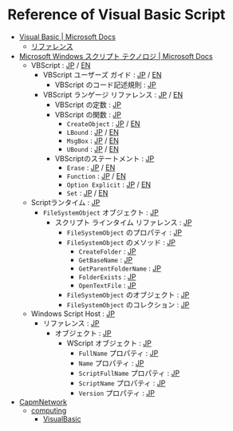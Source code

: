 # Reference of Visual Basic Script #

* [Visual Basic | Microsoft Docs](https://docs.microsoft.com/ja-jp/dotnet/visual-basic/)
  * [リファレンス](https://docs.microsoft.com/ja-jp/dotnet/visual-basic/reference/index)
* [Microsoft Windows スクリプト テクノロジ | Microsoft Docs](https://msdn.microsoft.com/ja-jp/library/cc392483.aspx)
  * VBScript : [JP](https://docs.microsoft.com/ja-jp/previous-versions/windows/scripting/cc392489(v=msdn.10)) / [EN](https://docs.microsoft.com/en-us/previous-versions//t0aew7h6(v=vs.85))
    * VBScript ユーザーズ ガイド : [JP](https://docs.microsoft.com/ja-jp/previous-versions/windows/scripting/cc392209(v=msdn.10)) / [EN](https://docs.microsoft.com/en-us/previous-versions//sx7b3k7y(v=vs.85))
      * VBScript のコード記述規則 : [JP](https://docs.microsoft.com/ja-jp/previous-versions/windows/scripting/cc392255(v=msdn.10))
    * VBScript ランゲージ リファレンス : [JP](https://docs.microsoft.com/ja-jp/previous-versions/windows/scripting/cc392193(v=msdn.10)) / [EN](https://docs.microsoft.com/en-us/previous-versions//d1wf56tt(v=vs.85))
      * VBScript の定数 : [JP](https://docs.microsoft.com/ja-jp/previous-versions/windows/scripting/cc392247(v=msdn.10))
      * VBScript の関数 : [JP](https://docs.microsoft.com/ja-jp/previous-versions/windows/scripting/cc392480(v=msdn.10))
        * `CreateObject` : [JP](https://docs.microsoft.com/ja-jp/previous-versions/windows/scripting/cc410215(v=msdn.10)) / [EN](https://docs.microsoft.com/en-us/previous-versions//dcw63t7z(v=vs.85))
        * `LBound` : [JP](https://msdn.microsoft.com/ja-jp/library/cc410255.aspx) / [EN](https://msdn.microsoft.com/ja-jp/library/65s334te.aspx)
        * `MsgBox` : [JP](https://msdn.microsoft.com/ja-jp/library/cc410277.aspx) / [EN](https://msdn.microsoft.com/ja-jp/library/sfw6660x.aspx)
        * `UBound` : [JP](https://msdn.microsoft.com/ja-jp/library/cc392345.aspx) / [EN](https://msdn.microsoft.com/ja-jp/library/fhx59d0t.aspx)
      * VBScriptのステートメント : [JP](https://msdn.microsoft.com/ja-jp/library/cc392488.aspx)
        * `Erase` : [JP](https://msdn.microsoft.com/ja-jp/library/cc392446.aspx) / [EN](https://msdn.microsoft.com/ja-jp/library/w8yk5k45.aspx)
        * `Function` : [JP](https://msdn.microsoft.com/ja-jp/library/cc392452.aspx) / [EN](https://msdn.microsoft.com/ja-jp/library/x7hbf8fa.aspx)
        * `Option Explicit` : [JP](https://msdn.microsoft.com/ja-jp/library/cc392455.aspx) / [EN](https://msdn.microsoft.com/ja-jp/library/bw9t3484.aspx)
        * `Set` : [JP](https://msdn.microsoft.com/ja-jp/library/cc392465.aspx) / [EN](https://msdn.microsoft.com/ja-jp/library/4afksd44.aspx)
  * Scriptランタイム : [JP](https://msdn.microsoft.com/ja-jp/library/cc428203.aspx)
    * `FileSystemObject` オブジェクト : [JP](https://msdn.microsoft.com/ja-jp/library/cc409798.aspx)
      * スクリプト ラインタイム リファレンス : [JP](https://msdn.microsoft.com/ja-jp/library/cc409800.aspx)
        * `FileSystemObject` のプロパティ : [JP](https://msdn.microsoft.com/ja-jp/library/cc428082.aspx)
        * `FileSystemObject` のメソッド : [JP](https://msdn.microsoft.com/ja-jp/library/cc428078.aspx)
          * `CreateFolder` : [JP](https://msdn.microsoft.com/ja-jp/library/cc427988.aspx)
          * `GetBaseName` : [JP](https://msdn.microsoft.com/ja-jp/library/cc428010.aspx)
          * `GetParentFolderName` : [JP](https://msdn.microsoft.com/ja-jp/library/cc428026.aspx)
          * `FolderExists` : [JP](https://msdn.microsoft.com/ja-jp/library/cc428005.aspx)
          * `OpenTextFile` : [JP](https://msdn.microsoft.com/ja-jp/library/cc428044.aspx)
        * `FileSystemObject` のオブジェクト : [JP](https://msdn.microsoft.com/ja-jp/library/cc428080.aspx)
        * `FileSystemObject` のコレクション : [JP](https://msdn.microsoft.com/ja-jp/library/cc428076.aspx)
  * Windows Script Host : [JP](https://docs.microsoft.com/ja-jp/previous-versions/windows/scripting/cc364455(v=msdn.10))
    * リファレンス : [JP](https://docs.microsoft.com/ja-jp/previous-versions/windows/scripting/cc364460%28v%3dmsdn.10%29)
      * オブジェクト : [JP](https://docs.microsoft.com/ja-jp/previous-versions/windows/scripting/cc364453%28v%3dmsdn.10%29)
        * WScript オブジェクト : [JP](https://docs.microsoft.com/ja-jp/previous-versions/windows/scripting/cc364475%28v%3dmsdn.10%29)
          * `FullName` プロパティ : [JP](https://docs.microsoft.com/ja-jp/previous-versions/windows/scripting/cc364480%28v%3dmsdn.10%29)
          * `Name` プロパティ : [JP](https://docs.microsoft.com/ja-jp/previous-versions/windows/scripting/cc364480%28v%3dmsdn.10%29)
          * `ScriptFullName` プロパティ : [JP](https://docs.microsoft.com/ja-jp/previous-versions/windows/scripting/cc364488%28v%3dmsdn.10%29)
          * `ScriptName` プロパティ : [JP](https://docs.microsoft.com/ja-jp/previous-versions/windows/scripting/cc364512%28v%3dmsdn.10%29)
          * `Version` プロパティ : [JP](https://docs.microsoft.com/ja-jp/previous-versions/windows/scripting/cc364497%28v%3dmsdn.10%29)
* [CapmNetwork](http://capm-network.com/)
  * [computing](http://capm-network.com/?tag=computing)
    * [VisualBasic](http://capm-network.com/?tag=VisualBasic)
<!-- EOF -->
